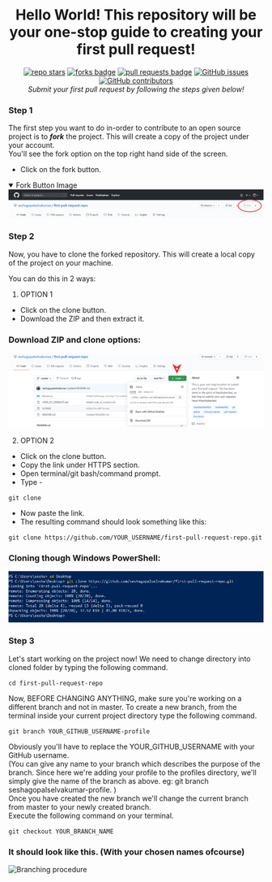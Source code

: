 <h1 align="center">Hello World! This repository will be your one-stop guide to creating your first pull request!</h1>

<div align="center">
    <a href="https://github.com/seshagopalselvakumar/first-pull-request-repo/stargazers"><img src="https://img.shields.io/github/stars/seshagopalselvakumar/first-pull-request-repo" alt="repo stars"></a>
  <a href="https://github.com/seshagopalselvakumar/first-pull-request-repo/network/members"><img src="https://img.shields.io/github/forks/seshagopalselvakumar/first-pull-request-repo" alt="forks badge"></a>
  <a href="https://github.com/seshagopalselvakumar/first-pull-request-repo/pulls"><img src="https://img.shields.io/github/issues-pr/seshagopalselvakumar/first-pull-request-repo" alt="pull requests badge"></a>
  <a href="https://github.com/seshagopalselvakumar/first-pull-request-repo/issues"><img alt="GitHub issues" src="https://img.shields.io/github/issues-raw/seshagopalselvakumar/first-pull-request-repo"></a>
  <a href="https://github.com/seshagopalselvakumar/first-pull-request-repo/graphs/contributors"><img alt="GitHub contributors" src="https://img.shields.io/github/contributors/seshagopalselvakumar/first-pull-request-repo"></a>
</div>

<div align="center">
  <i>Submit your first pull request by following the steps given below!</i>
</div>

### Step 1
The first step you want to do in-order to contribute to an open source project is to **_fork_** the project. This will create a copy of the project under your account.<br>
You'll see the fork option on the top right hand side of the screen.
- Click on the fork button.
<details open>
  <summary>Fork Button Image</summary>
    <img src="https://github.com/seshagopalselvakumar/first-pull-request-repo/blob/master/Resources/forkimage.PNG" alt="fork button Image">
</details>

### Step 2
Now, you have to clone the forked repository. This will create a local copy of the project on your machine.

You can do this in 2 ways:


  


1. OPTION 1
  - Click on the clone button.
  - Download the ZIP and then extract it.

<h3>Download ZIP and clone options:</h3>
<img src="https://github.com/seshagopalselvakumar/first-pull-request-repo/blob/master/Resources/downloadzip.PNG" alt="Code Button Image">
  
2. OPTION 2
  - Click on the clone button.
  - Copy the link under HTTPS section.
  - Open terminal/git bash/command prompt.
  - Type -
  ```
  git clone
  ```
  - Now paste the link.
  - The resulting command should look something like this:
  ```
  git clone https://github.com/YOUR_USERNAME/first-pull-request-repo.git
  ```
<h3>Cloning though Windows PowerShell:</h3>
  <img src="https://github.com/seshagopalselvakumar/first-pull-request-repo/blob/master/Resources/clonerepo.PNG" alt="fork button link">


### Step 3
Let's start working on the project now! 
We need to change directory into cloned folder by typing the following command.
```
cd first-pull-request-repo
```
Now, BEFORE CHANGING ANYTHING, make sure you're working on a different branch and not in master. 
To create a new branch, from the terminal inside your current project directory type the following command.
```
git branch YOUR_GITHUB_USERNAME-profile
```
Obviously you'll have to replace the YOUR_GITHUB_USERNAME with your GitHub username.<br>
(You can give any name to your branch which describes the purpose of the branch. Since here we're adding your profile to the profiles directory, we'll simply give the name of the branch as above. 
eg: git branch seshagopalselvakumar-profile. )<br>
Once you have created the new branch we'll change the current branch from master to your newly created branch.<br>
Execute the following command on your terminal.
```
git checkout YOUR_BRANCH_NAME
```
<h3>It should look like this. (With your chosen names ofcourse)</h3>
<img src="https://github.com/nirbhayvashisht/first-pr-repo/blob/master/Resources/branched.PNG" alt="Branching procedure">